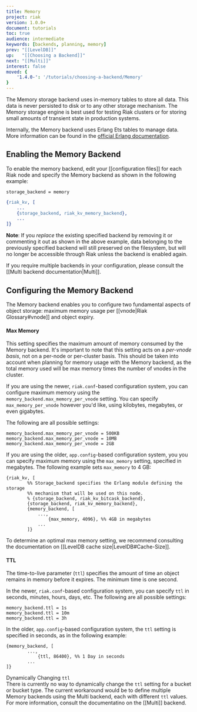 ```yaml
---
title: Memory
project: riak
version: 1.0.0+
document: tutorials
toc: true
audience: intermediate
keywords: [backends, planning, memory]
prev: "[[LevelDB]]"
up:   "[[Choosing a Backend]]"
next: "[[Multi]]"
interest: false
moved: {
    '1.4.0-': '/tutorials/choosing-a-backend/Memory'
}
---
```


The Memory storage backend uses in-memory tables to store all data.
This data is never persisted to disk or to any other storage mechanism.
The Memory storage engine is best used for testing Riak clusters or for
storing small amounts of transient state in production systems.

Internally, the Memory backend uses Erlang Ets tables to manage data.
More information can be found in the
[official Erlang documentation](http://www.erlang.org/doc/man/ets.html).

## Enabling the Memory Backend

To enable the memory backend, edit your [[configuration files]] for each
Riak node and specify the Memory backend as shown in the following
example:

```riakconf
storage_backend = memory
```

```erlang
{riak_kv, [
    ...
    {storage_backend, riak_kv_memory_backend},
    ...
]}
```

**Note**: If you *replace* the existing specified backend by removing it
or commenting it out as shown in the above example, data belonging to
the previously specified backend will still preserved on the filesystem,
but will no longer be accessible through Riak unless the backend is
enabled again.

If you require multiple backends in your configuration, please consult
the [[Multi backend documentation|Multi]].

## Configuring the Memory Backend

The Memory backend enables you to configure two fundamental aspects of
object storage: maximum memory usage per [[vnode|Riak Glossary#vnode]]
and object expiry.

#### Max Memory

This setting specifies the maximum amount of memory consumed by the
Memory backend. It's important to note that this setting acts on a 
*per-vnode basis*, not on a per-node or per-cluster basis. This should
be taken into account when planning for memory usage with the Memory
backend, as the total memory used will be max memory times the number
of vnodes in the cluster.

If you are using the newer, `riak.conf`-based configuration system, you
can configure maximum memory using the `memory_backend.max_memory_per_vnode`
setting. You can specify `max_memory_per_vnode` however you'd like,
using kilobytes, megabytes, or even gigabytes.

The following are all possible settings:

```riakconf
memory_backend.max_memory_per_vnode = 500KB
memory_backend.max_memory_per_vnode = 10MB
memory_backend.max_memory_per_vnode = 2GB
```

If you are using the older, `app.config`-based configuration system, you
you can specify maximum memory using the `max_memory` setting, specified
in megabytes. The following example sets `max_memory` to 4 GB:

```appconfig
{riak_kv, [
        %% Storage_backend specifies the Erlang module defining the storage
        %% mechanism that will be used on this node.
        % {storage_backend, riak_kv_bitcask_backend},
        {storage_backend, riak_kv_memory_backend},
        {memory_backend, [
            ...,
                {max_memory, 4096}, %% 4GB in megabytes
            ...
        ]}
```

To determine an optimal max memory setting, we recommend consulting the
documentation on [[LevelDB cache size|LevelDB#Cache-Size]].

#### TTL

The time-to-live parameter (`ttl`) specifies the amount of time an
object remains in memory before it expires. The minimum time is one
second.

In the newer, `riak.conf`-based configuration system, you can specify
`ttl` in seconds, minutes, hours, days, etc. The following are all
possible settings:

```riakconf
memory_backend.ttl = 1s
memory_backend.ttl = 10m
memory_backend.ttl = 3h
```

In the older, `app.config`-based configuration system, the `ttl` setting
is specified in seconds, as in the following example:

```appconfig
{memory_backend, [
        ...,
            {ttl, 86400}, %% 1 Day in seconds
        ...
]}
```

<div class="note">
<div class="title">Dynamically Changing <code>ttl</code></div>
There is currently no way to dynamically change the <code>ttl</code>
setting for a bucket or bucket type. The current workaround would be to
define multiple Memory backends using the Multi backend, each with
different <code>ttl</code> values. For more information, consult the
documentatino on the [[Multi]] backend.
</div>
